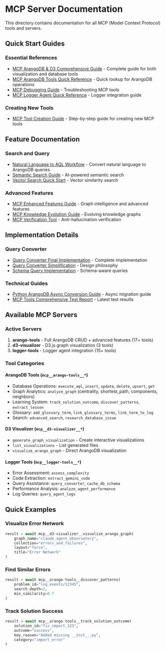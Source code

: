 # MCP Server Documentation

This directory contains documentation for all MCP (Model Context Protocol) tools and servers.

## Quick Start Guides

### Essential References
- [MCP ArangoDB & D3 Comprehensive Guide](MCP_ARANGO_D3_COMPREHENSIVE_GUIDE.md) - Complete guide for both visualization and database tools
- [MCP ArangoDB Tools Quick Reference](MCP_ARANGO_TOOLS_QUICK_REFERENCE.md) - Quick lookup for ArangoDB operations
- [MCP Debugging Guide](MCP_DEBUGGING_GUIDE.md) - Troubleshooting MCP tools
- [MCP Logger Agent Quick Reference](MCP_LOGGER_AGENT_QUICK_REFERENCE.md) - Logger integration guide

### Creating New Tools
- [MCP Tool Creation Guide](MCP_TOOL_CREATION_GUIDE.md) - Step-by-step guide for creating new MCP tools

## Feature Documentation

### Search and Query
- [Natural Language to AQL Workflow](natural_language_to_aql_workflow.md) - Convert natural language to ArangoDB queries
- [Semantic Search Guide](SEMANTIC_SEARCH_GUIDE.md) - AI-powered semantic search
- [Vector Search Quick Start](VECTOR_SEARCH_QUICK_START.md) - Vector similarity search

### Advanced Features
- [MCP Enhanced Features Guide](MCP_ENHANCED_FEATURES_GUIDE.md) - Graph intelligence and advanced features
- [MCP Knowledge Evolution Guide](MCP_KNOWLEDGE_EVOLUTION_GUIDE.md) - Evolving knowledge graphs
- [MCP Verification Tool](MCP_VERIFICATION_TOOL.md) - Anti-hallucination verification

## Implementation Details

### Query Converter
- [Query Converter Final Implementation](query_converter_final_implementation.md) - Complete implementation
- [Query Converter Simplification](query_converter_simplification.md) - Design philosophy
- [Schema Query Implementation](schema_query_implementation.md) - Schema-aware queries

### Technical Guides
- [Python ArangoDB Async Conversion Guide](python_arango_async_conversion_guide.md) - Async migration guide
- [MCP Tools Comprehensive Test Report](MCP_TOOLS_COMPREHENSIVE_TEST_REPORT.md) - Latest test results

## Available MCP Servers

### Active Servers
1. **arango-tools** - Full ArangoDB CRUD + advanced features (17+ tools)
2. **d3-visualizer** - D3.js graph visualization (3 tools)
3. **logger-tools** - Logger agent integration (15+ tools)

### Tool Categories

#### ArangoDB Tools (`mcp__arango-tools__*`)
- Database Operations: `execute_aql`, `insert`, `update`, `delete`, `upsert`, `get`
- Graph Analytics: `analyze_graph` (centrality, shortest_path, components, neighbors)
- Learning System: `track_solution_outcome`, `discover_patterns`, `extract_lesson`
- Glossary: `add_glossary_term`, `link_glossary_terms`, `link_term_to_log`
- Search: `advanced_search`, `research_database_issue`

#### D3 Visualizer (`mcp__d3-visualizer__*`)
- `generate_graph_visualization` - Create interactive visualizations
- `list_visualizations` - List generated files
- `visualize_arango_graph` - Direct ArangoDB visualization

#### Logger Tools (`mcp__logger-tools__*`)
- Error Assessment: `assess_complexity`
- Code Extraction: `extract_gemini_code`
- Query Assistance: `query_converter`, `cache_db_schema`
- Performance Analysis: `analyze_agent_performance`
- Log Queries: `query_agent_logs`

## Quick Examples

### Visualize Error Network
```python
result = await mcp__d3-visualizer__visualize_arango_graph(
    graph_name="claude_agent_observatory",
    collection="errors_and_failures",
    layout="force",
    title="Error Network"
)
```

### Find Similar Errors
```python
result = await mcp__arango-tools__discover_patterns(
    problem_id="log_events/12345",
    search_depth=2,
    min_similarity=0.7
)
```

### Track Solution Success
```python
result = await mcp__arango-tools__track_solution_outcome(
    solution_id="fix_import_123",
    outcome="success",
    key_reason="Added missing __init__.py",
    category="import_error"
)
```
